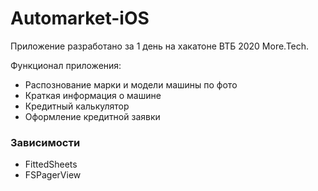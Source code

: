 # Automarket-iOS

Приложение разработано за 1 день на хакатоне ВТБ 2020 More.Tech.

Функционал приложения:
 - Распознование марки и модели машины по фото
 - Краткая информация о машине
 - Кредитный калькулятор
 - Оформление кредитной заявки

### Зависимости

 - FittedSheets
 - FSPagerView
